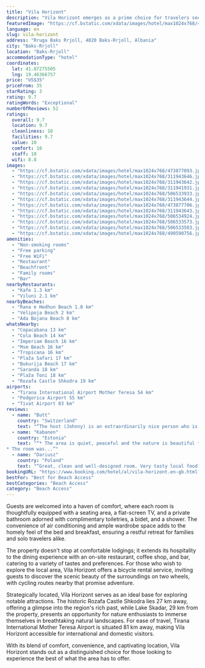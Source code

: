 ```yaml
---
title: "Vila Horizont"
description: "Vila Horizont emerges as a prime choice for travelers seeking a serene beachfront escape, complete with panoramic sea views."
featuredImage: "https://cf.bstatic.com/xdata/images/hotel/max1024x768/473877093.jpg?k=8ff839ea89b040693b30b33cdea0e6381c16bd8e65f668f2ab420f148706a092&o=&hp=1"
language: en
slug: vila-horizont
address: "Rruga Baks Rrjoll, 4020 Baks-Rrjoll, Albania"
city: "Baks-Rrjoll"
location: "Baks-Rrjoll"
accommodationType: "hotel"
coordinates:
  lat: 41.87275505
  lng: 19.46366757
price: "US$35"
priceFrom: 35
starRating: 3
rating: 9.7
ratingWords: "Exceptional"
numberOfReviews: 52
ratings:
  overall: 9.7
  location: 9.7
  cleanliness: 10
  facilities: 9.7
  value: 10
  comfort: 10
  staff: 10
  wifi: 8.8
images:
  - "https://cf.bstatic.com/xdata/images/hotel/max1024x768/473877093.jpg?k=8ff839ea89b040693b30b33cdea0e6381c16bd8e65f668f2ab420f148706a092&o=&hp=1"
  - "https://cf.bstatic.com/xdata/images/hotel/max1024x768/311943646.jpg?k=db979bbdb205609b3e156b71474fb3d46c7241fd02e159892f26b50c37e69546&o=&hp=1"
  - "https://cf.bstatic.com/xdata/images/hotel/max1024x768/311943642.jpg?k=2254d60edaebea0e52a2c891c2a80b84bc5e38a9ec1bc462c060a408e191f6d3&o=&hp=1"
  - "https://cf.bstatic.com/xdata/images/hotel/max1024x768/311941931.jpg?k=44b6cf29afc0d8ab3109e682272c9508cf1bc8d191e5fac37316f20074e300d8&o=&hp=1"
  - "https://cf.bstatic.com/xdata/images/hotel/max1024x768/506533933.jpg?k=3aadf7aa15d6057e8cb344e04755bb70e78a5f893e0c9f779d7300424475d18e&o=&hp=1"
  - "https://cf.bstatic.com/xdata/images/hotel/max1024x768/311943644.jpg?k=bb10fc8e4cecb70c94f844a8a32f0eb20bf5d39c066cb16b5e5a1f7a9aadcf5c&o=&hp=1"
  - "https://cf.bstatic.com/xdata/images/hotel/max1024x768/473877706.jpg?k=473c3fb4400de07d56917a305727322d47b3471b9cfb0848d8f0884f1d036b2d&o=&hp=1"
  - "https://cf.bstatic.com/xdata/images/hotel/max1024x768/311943643.jpg?k=9e3b5b1d1b32dfe5a565487b18e3dacd6f28b92c157404c43b2a995414045509&o=&hp=1"
  - "https://cf.bstatic.com/xdata/images/hotel/max1024x768/506534924.jpg?k=40992a6880e83002f21fda82ee5429c1b8023ab9d4a02797a07d1b0c7088b3b7&o=&hp=1"
  - "https://cf.bstatic.com/xdata/images/hotel/max1024x768/506533573.jpg?k=2f9de9abf8ac76b693e896fc7d4e6158777009aaac56a42a135c71c8a7ba8d4f&o=&hp=1"
  - "https://cf.bstatic.com/xdata/images/hotel/max1024x768/506533503.jpg?k=69651d7976588be41f62cb252ee061f1538c41c4b5b5fc762befc5f845be216d&o=&hp=1"
  - "https://cf.bstatic.com/xdata/images/hotel/max1024x768/490590756.jpg?k=2e2a9ce6e13db21531c49944d4240db6a4792b5d9c6d917641d7c16575f33f2a&o=&hp=1"
amenities:
  - "Non-smoking rooms"
  - "Free parking"
  - "Free WiFi"
  - "Restaurant"
  - "Beachfront"
  - "Family rooms"
  - "Bar"
nearbyRestaurants:
  - "Kafe 1.3 km"
  - "Viluni 2.1 km"
nearbyBeaches:
  - "Rana e Hedhun Beach 1.8 km"
  - "Velipoja Beach 2 km"
  - "Ada Bojana Beach 8 km"
whatsNearby:
  - "Copacabana 13 km"
  - "Cola Beach 14 km"
  - "Imperiam Beach 16 km"
  - "Msm Beach 16 km"
  - "Tropicana 16 km"
  - "Plaža Safari 17 km"
  - "Bukurija Beach 17 km"
  - "Saranda 18 km"
  - "Plaža Toni 18 km"
  - "Rozafa Castle Shkodra 19 km"
airports:
  - "Tirana International Airport Mother Teresa 54 km"
  - "Podgorica Airport 55 km"
  - "Tivat Airport 83 km"
reviews:
  - name: "Butt"
    country: "Switzerland"
    text: "“The host (Johnny) is an extraordinarily nice person who is really invested into making his guests enjoy their stay. We drank with him, laughed with him, and took a look around his small personal Farm. In the vicinity of the location there is a...”"
  - name: "Kabanen"
    country: "Estonia"
    text: "“* The area is quiet, peaceful and the nature is beautiful * The host is WONDERFUL and gave us a warm welcome. He is truly the nicest host we have ever had * The food is amazing as well- very fresh and tasty, definitely try some
* The room was...”"
  - name: "Dariusz"
    country: "Poland"
    text: "“Great, clean and well-designed room. Very tasty local food - breakfast, dinner and ice cream. All food is home-made and delicious. Everything comes from a garden, field, sea and lake nearby. On breakfast you can eat eggs, bread, cucumbers,...”"
bookingURL: "https://www.booking.com/hotel/al/vila-horizont.en-gb.html?aid=8035640"
bestFor: "Best for Beach Access"
bestCategories: "Beach Access"
category: "Beach Access"
---
```


Guests are welcomed into a haven of comfort, where each room is thoughtfully equipped with a seating area, a flat-screen TV, and a private bathroom adorned with complimentary toiletries, a bidet, and a shower. The convenience of air conditioning and ample wardrobe space adds to the homely feel of the bed and breakfast, ensuring a restful retreat for families and solo travelers alike.

The property doesn't stop at comfortable lodgings; it extends its hospitality to the dining experience with an on-site restaurant, coffee shop, and bar, catering to a variety of tastes and preferences. For those who wish to explore the local area, Vila Horizont offers a bicycle rental service, inviting guests to discover the scenic beauty of the surroundings on two wheels, with cycling routes nearby that promise adventure.

Strategically located, Vila Horizont serves as an ideal base for exploring notable attractions. The historic Rozafa Castle Shkodra lies 27 km away, offering a glimpse into the region's rich past, while Lake Skadar, 29 km from the property, presents an opportunity for nature enthusiasts to immerse themselves in breathtaking natural landscapes. For ease of travel, Tirana International Mother Teresa Airport is situated 81 km away, making Vila Horizont accessible for international and domestic visitors.

With its blend of comfort, convenience, and captivating location, Vila Horizont stands out as a distinguished choice for those looking to experience the best of what the area has to offer.